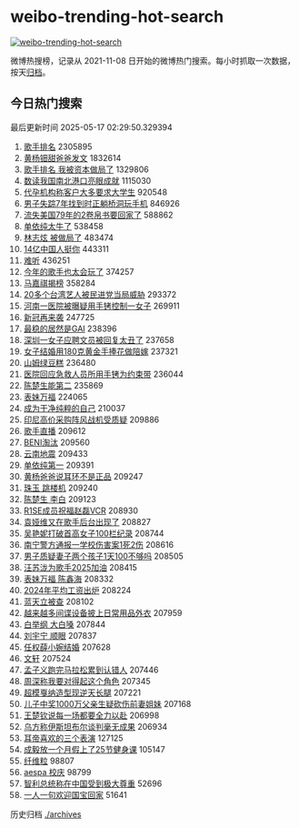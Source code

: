 # weibo-trending-hot-search

[![weibo-trending-hot-search](https://github.com/ameizi/weibo-trending-hot-search/actions/workflows/ci.yml/badge.svg)](https://github.com/ameizi/weibo-trending-hot-search/actions/workflows/ci.yml)

微博热搜榜，记录从 2021-11-08 日开始的微博热门搜索。每小时抓取一次数据，按天[归档](./archives)。

## 今日热门搜索

<!-- BEGIN --> 
最后更新时间 2025-05-17 02:29:50.329394 
1. [歌手排名](https://s.weibo.com/weibo?q=%E6%AD%8C%E6%89%8B%E6%8E%92%E5%90%8D&t=31&band_rank=1&Refer=top) 2305895
1. [黄杨钿甜爸爸发文](https://s.weibo.com/weibo?q=%23%E9%BB%84%E6%9D%A8%E9%92%BF%E7%94%9C%E7%88%B8%E7%88%B8%E5%8F%91%E6%96%87%23&t=31&band_rank=2&Refer=top) 1832614
1. [歌手排名 我被资本做局了](https://s.weibo.com/weibo?q=%E6%AD%8C%E6%89%8B%E6%8E%92%E5%90%8D%20%E6%88%91%E8%A2%AB%E8%B5%84%E6%9C%AC%E5%81%9A%E5%B1%80%E4%BA%86&t=31&band_rank=7&Refer=top) 1329806
1. [数读我国南北港口亮眼成就](https://s.weibo.com/weibo?q=%23%E6%95%B0%E8%AF%BB%E6%88%91%E5%9B%BD%E5%8D%97%E5%8C%97%E6%B8%AF%E5%8F%A3%E4%BA%AE%E7%9C%BC%E6%88%90%E5%B0%B1%23&t=31&band_rank=3&Refer=top) 1115030
1. [代孕机构称客户大多要求大学生](https://s.weibo.com/weibo?q=%23%E4%BB%A3%E5%AD%95%E6%9C%BA%E6%9E%84%E7%A7%B0%E5%AE%A2%E6%88%B7%E5%A4%A7%E5%A4%9A%E8%A6%81%E6%B1%82%E5%A4%A7%E5%AD%A6%E7%94%9F%23&t=31&band_rank=4&Refer=top) 920548
1. [男子失踪7年找到时正躺桥洞玩手机](https://s.weibo.com/weibo?q=%23%E7%94%B7%E5%AD%90%E5%A4%B1%E8%B8%AA7%E5%B9%B4%E6%89%BE%E5%88%B0%E6%97%B6%E6%AD%A3%E8%BA%BA%E6%A1%A5%E6%B4%9E%E7%8E%A9%E6%89%8B%E6%9C%BA%23&t=31&band_rank=29&Refer=top) 846926
1. [流失美国79年的2卷帛书要回家了](https://s.weibo.com/weibo?q=%23%E6%B5%81%E5%A4%B1%E7%BE%8E%E5%9B%BD79%E5%B9%B4%E7%9A%842%E5%8D%B7%E5%B8%9B%E4%B9%A6%E8%A6%81%E5%9B%9E%E5%AE%B6%E4%BA%86%23&t=31&band_rank=10&Refer=top) 588862
1. [单依纯太牛了](https://s.weibo.com/weibo?q=%E5%8D%95%E4%BE%9D%E7%BA%AF%E5%A4%AA%E7%89%9B%E4%BA%86&t=31&band_rank=8&Refer=top) 538458
1. [林志炫 被做局了](https://s.weibo.com/weibo?q=%E6%9E%97%E5%BF%97%E7%82%AB%20%E8%A2%AB%E5%81%9A%E5%B1%80%E4%BA%86&t=31&band_rank=9&Refer=top) 483474
1. [14亿中国人挺你](https://s.weibo.com/weibo?q=14%E4%BA%BF%E4%B8%AD%E5%9B%BD%E4%BA%BA%E6%8C%BA%E4%BD%A0&t=31&band_rank=10&Refer=top) 443311
1. [难听](https://s.weibo.com/weibo?q=%E9%9A%BE%E5%90%AC&t=31&band_rank=13&Refer=top) 436251
1. [今年的歌手也太会玩了](https://s.weibo.com/weibo?q=%23%E4%BB%8A%E5%B9%B4%E7%9A%84%E6%AD%8C%E6%89%8B%E4%B9%9F%E5%A4%AA%E4%BC%9A%E7%8E%A9%E4%BA%86%23&t=31&band_rank=12&Refer=top) 374257
1. [马嘉祺揭榜](https://s.weibo.com/weibo?q=%23%E9%A9%AC%E5%98%89%E7%A5%BA%E6%8F%AD%E6%A6%9C%23&t=31&band_rank=11&Refer=top) 358284
1. [20多个台湾艺人被民进党当局威胁](https://s.weibo.com/weibo?q=%2320%E5%A4%9A%E4%B8%AA%E5%8F%B0%E6%B9%BE%E8%89%BA%E4%BA%BA%E8%A2%AB%E6%B0%91%E8%BF%9B%E5%85%9A%E5%BD%93%E5%B1%80%E5%A8%81%E8%83%81%23&t=31&band_rank=5&Refer=top) 293372
1. [河南一医院被曝疑用手铐控制一女子](https://s.weibo.com/weibo?q=%23%E6%B2%B3%E5%8D%97%E4%B8%80%E5%8C%BB%E9%99%A2%E8%A2%AB%E6%9B%9D%E7%96%91%E7%94%A8%E6%89%8B%E9%93%90%E6%8E%A7%E5%88%B6%E4%B8%80%E5%A5%B3%E5%AD%90%23&t=31&band_rank=6&Refer=top) 269911
1. [新冠再来袭](https://s.weibo.com/weibo?q=%23%E6%96%B0%E5%86%A0%E5%86%8D%E6%9D%A5%E8%A2%AD%23&t=31&band_rank=14&Refer=top) 247725
1. [最稳的居然是GAI](https://s.weibo.com/weibo?q=%23%E6%9C%80%E7%A8%B3%E7%9A%84%E5%B1%85%E7%84%B6%E6%98%AFGAI%23&t=31&band_rank=16&Refer=top) 238396
1. [深圳一女子应聘文员被回复太丑了](https://s.weibo.com/weibo?q=%23%E6%B7%B1%E5%9C%B3%E4%B8%80%E5%A5%B3%E5%AD%90%E5%BA%94%E8%81%98%E6%96%87%E5%91%98%E8%A2%AB%E5%9B%9E%E5%A4%8D%E5%A4%AA%E4%B8%91%E4%BA%86%23&t=31&band_rank=15&Refer=top) 237658
1. [女子结婚用180克黄金手捧花做陪嫁](https://s.weibo.com/weibo?q=%23%E5%A5%B3%E5%AD%90%E7%BB%93%E5%A9%9A%E7%94%A8180%E5%85%8B%E9%BB%84%E9%87%91%E6%89%8B%E6%8D%A7%E8%8A%B1%E5%81%9A%E9%99%AA%E5%AB%81%23&t=31&band_rank=19&Refer=top) 237321
1. [山姆绿豆糕](https://s.weibo.com/weibo?q=%E5%B1%B1%E5%A7%86%E7%BB%BF%E8%B1%86%E7%B3%95&t=31&band_rank=17&Refer=top) 236480
1. [医院回应急救人员所用手铐为约束带](https://s.weibo.com/weibo?q=%23%E5%8C%BB%E9%99%A2%E5%9B%9E%E5%BA%94%E6%80%A5%E6%95%91%E4%BA%BA%E5%91%98%E6%89%80%E7%94%A8%E6%89%8B%E9%93%90%E4%B8%BA%E7%BA%A6%E6%9D%9F%E5%B8%A6%23&t=31&band_rank=21&Refer=top) 236044
1. [陈楚生能第二](https://s.weibo.com/weibo?q=%E9%99%88%E6%A5%9A%E7%94%9F%E8%83%BD%E7%AC%AC%E4%BA%8C&t=31&band_rank=21&Refer=top) 235869
1. [表妹万福](https://s.weibo.com/weibo?q=%E8%A1%A8%E5%A6%B9%E4%B8%87%E7%A6%8F&t=31&band_rank=22&Refer=top) 224065
1. [成为干净纯粹的自己](https://s.weibo.com/weibo?q=%23%E6%88%90%E4%B8%BA%E5%B9%B2%E5%87%80%E7%BA%AF%E7%B2%B9%E7%9A%84%E8%87%AA%E5%B7%B1%23&t=31&band_rank=18&Refer=top) 210037
1. [印尼高价采购阵风战机受质疑](https://s.weibo.com/weibo?q=%23%E5%8D%B0%E5%B0%BC%E9%AB%98%E4%BB%B7%E9%87%87%E8%B4%AD%E9%98%B5%E9%A3%8E%E6%88%98%E6%9C%BA%E5%8F%97%E8%B4%A8%E7%96%91%23&t=31&band_rank=20&Refer=top) 209886
1. [歌手直播](https://s.weibo.com/weibo?q=%E6%AD%8C%E6%89%8B%E7%9B%B4%E6%92%AD&t=31&band_rank=23&Refer=top) 209612
1. [BENI淘汰](https://s.weibo.com/weibo?q=BENI%E6%B7%98%E6%B1%B0&t=31&band_rank=24&Refer=top) 209560
1. [云南地震](https://s.weibo.com/weibo?q=%E4%BA%91%E5%8D%97%E5%9C%B0%E9%9C%87&t=31&band_rank=25&Refer=top) 209433
1. [单依纯第一](https://s.weibo.com/weibo?q=%E5%8D%95%E4%BE%9D%E7%BA%AF%E7%AC%AC%E4%B8%80&t=31&band_rank=26&Refer=top) 209391
1. [黄杨爸爸说耳环不是正品](https://s.weibo.com/weibo?q=%23%E9%BB%84%E6%9D%A8%E7%88%B8%E7%88%B8%E8%AF%B4%E8%80%B3%E7%8E%AF%E4%B8%8D%E6%98%AF%E6%AD%A3%E5%93%81%23&t=31&band_rank=27&Refer=top) 209247
1. [珠玉 跳楼机](https://s.weibo.com/weibo?q=%E7%8F%A0%E7%8E%89%20%E8%B7%B3%E6%A5%BC%E6%9C%BA&t=31&band_rank=28&Refer=top) 209240
1. [陈楚生 李白](https://s.weibo.com/weibo?q=%E9%99%88%E6%A5%9A%E7%94%9F%20%E6%9D%8E%E7%99%BD&t=31&band_rank=30&Refer=top) 209123
1. [R1SE成员祝福赵磊VCR](https://s.weibo.com/weibo?q=%23R1SE%E6%88%90%E5%91%98%E7%A5%9D%E7%A6%8F%E8%B5%B5%E7%A3%8AVCR%23&t=31&band_rank=31&Refer=top) 208930
1. [袁娅维又在歌手后台出现了](https://s.weibo.com/weibo?q=%E8%A2%81%E5%A8%85%E7%BB%B4%E5%8F%88%E5%9C%A8%E6%AD%8C%E6%89%8B%E5%90%8E%E5%8F%B0%E5%87%BA%E7%8E%B0%E4%BA%86&t=31&band_rank=32&Refer=top) 208827
1. [吴艳妮打破首高女子100栏纪录](https://s.weibo.com/weibo?q=%23%E5%90%B4%E8%89%B3%E5%A6%AE%E6%89%93%E7%A0%B4%E9%A6%96%E9%AB%98%E5%A5%B3%E5%AD%90100%E6%A0%8F%E7%BA%AA%E5%BD%95%23&t=31&band_rank=33&Refer=top) 208744
1. [南宁警方通报一学校伤害案1死2伤](https://s.weibo.com/weibo?q=%23%E5%8D%97%E5%AE%81%E8%AD%A6%E6%96%B9%E9%80%9A%E6%8A%A5%E4%B8%80%E5%AD%A6%E6%A0%A1%E4%BC%A4%E5%AE%B3%E6%A1%881%E6%AD%BB2%E4%BC%A4%23&t=31&band_rank=34&Refer=top) 208616
1. [男子质疑妻子两个孩子1天100不够吗](https://s.weibo.com/weibo?q=%23%E7%94%B7%E5%AD%90%E8%B4%A8%E7%96%91%E5%A6%BB%E5%AD%90%E4%B8%A4%E4%B8%AA%E5%AD%A9%E5%AD%901%E5%A4%A9100%E4%B8%8D%E5%A4%9F%E5%90%97%23&t=31&band_rank=35&Refer=top) 208505
1. [汪苏泷为歌手2025加油](https://s.weibo.com/weibo?q=%23%E6%B1%AA%E8%8B%8F%E6%B3%B7%E4%B8%BA%E6%AD%8C%E6%89%8B2025%E5%8A%A0%E6%B2%B9%23&t=31&band_rank=36&Refer=top) 208415
1. [表妹万福 陈鑫海](https://s.weibo.com/weibo?q=%E8%A1%A8%E5%A6%B9%E4%B8%87%E7%A6%8F%20%E9%99%88%E9%91%AB%E6%B5%B7&t=31&band_rank=37&Refer=top) 208332
1. [2024年平均工资出炉](https://s.weibo.com/weibo?q=%232024%E5%B9%B4%E5%B9%B3%E5%9D%87%E5%B7%A5%E8%B5%84%E5%87%BA%E7%82%89%23&t=31&band_rank=38&Refer=top) 208224
1. [蓝天立被查](https://s.weibo.com/weibo?q=%23%E8%93%9D%E5%A4%A9%E7%AB%8B%E8%A2%AB%E6%9F%A5%23&t=31&band_rank=39&Refer=top) 208102
1. [越来越多间谍设备披上日常用品外衣](https://s.weibo.com/weibo?q=%23%E8%B6%8A%E6%9D%A5%E8%B6%8A%E5%A4%9A%E9%97%B4%E8%B0%8D%E8%AE%BE%E5%A4%87%E6%8A%AB%E4%B8%8A%E6%97%A5%E5%B8%B8%E7%94%A8%E5%93%81%E5%A4%96%E8%A1%A3%23&t=31&band_rank=40&Refer=top) 207959
1. [白举纲 大白嗓](https://s.weibo.com/weibo?q=%E7%99%BD%E4%B8%BE%E7%BA%B2%20%E5%A4%A7%E7%99%BD%E5%97%93&t=31&band_rank=41&Refer=top) 207844
1. [刘宇宁 顺眼](https://s.weibo.com/weibo?q=%E5%88%98%E5%AE%87%E5%AE%81%20%E9%A1%BA%E7%9C%BC&t=31&band_rank=42&Refer=top) 207837
1. [任权薛小婉结婚](https://s.weibo.com/weibo?q=%23%E4%BB%BB%E6%9D%83%E8%96%9B%E5%B0%8F%E5%A9%89%E7%BB%93%E5%A9%9A%23&t=31&band_rank=43&Refer=top) 207628
1. [文轩](https://s.weibo.com/weibo?q=%E6%96%87%E8%BD%A9&t=31&band_rank=44&Refer=top) 207524
1. [孟子义跑完马拉松累到认错人](https://s.weibo.com/weibo?q=%E5%AD%9F%E5%AD%90%E4%B9%89%E8%B7%91%E5%AE%8C%E9%A9%AC%E6%8B%89%E6%9D%BE%E7%B4%AF%E5%88%B0%E8%AE%A4%E9%94%99%E4%BA%BA&t=31&band_rank=45&Refer=top) 207446
1. [周深称我要对得起这个角色](https://s.weibo.com/weibo?q=%23%E5%91%A8%E6%B7%B1%E7%A7%B0%E6%88%91%E8%A6%81%E5%AF%B9%E5%BE%97%E8%B5%B7%E8%BF%99%E4%B8%AA%E8%A7%92%E8%89%B2%23&t=31&band_rank=46&Refer=top) 207345
1. [超模戛纳造型现逆天长腿](https://s.weibo.com/weibo?q=%E8%B6%85%E6%A8%A1%E6%88%9B%E7%BA%B3%E9%80%A0%E5%9E%8B%E7%8E%B0%E9%80%86%E5%A4%A9%E9%95%BF%E8%85%BF&t=31&band_rank=47&Refer=top) 207221
1. [儿子中奖1000万父亲生疑砍伤前妻姐妹](https://s.weibo.com/weibo?q=%23%E5%84%BF%E5%AD%90%E4%B8%AD%E5%A5%961000%E4%B8%87%E7%88%B6%E4%BA%B2%E7%94%9F%E7%96%91%E7%A0%8D%E4%BC%A4%E5%89%8D%E5%A6%BB%E5%A7%90%E5%A6%B9%23&t=31&band_rank=48&Refer=top) 207168
1. [王楚钦说每一场都要全力以赴](https://s.weibo.com/weibo?q=%23%E7%8E%8B%E6%A5%9A%E9%92%A6%E8%AF%B4%E6%AF%8F%E4%B8%80%E5%9C%BA%E9%83%BD%E8%A6%81%E5%85%A8%E5%8A%9B%E4%BB%A5%E8%B5%B4%23&t=31&band_rank=49&Refer=top) 206998
1. [乌方称伊斯坦布尔谈判毫无成果](https://s.weibo.com/weibo?q=%23%E4%B9%8C%E6%96%B9%E7%A7%B0%E4%BC%8A%E6%96%AF%E5%9D%A6%E5%B8%83%E5%B0%94%E8%B0%88%E5%88%A4%E6%AF%AB%E6%97%A0%E6%88%90%E6%9E%9C%23&t=31&band_rank=50&Refer=top) 206934
1. [耳帝喜欢的三个表演](https://s.weibo.com/weibo?q=%23%E8%80%B3%E5%B8%9D%E5%96%9C%E6%AC%A2%E7%9A%84%E4%B8%89%E4%B8%AA%E8%A1%A8%E6%BC%94%23&t=31&band_rank=36&Refer=top) 127125
1. [成毅放一个月假上了25节健身课](https://s.weibo.com/weibo?q=%23%E6%88%90%E6%AF%85%E6%94%BE%E4%B8%80%E4%B8%AA%E6%9C%88%E5%81%87%E4%B8%8A%E4%BA%8625%E8%8A%82%E5%81%A5%E8%BA%AB%E8%AF%BE%23&t=31&band_rank=43&Refer=top) 105147
1. [纤维粒](https://s.weibo.com/weibo?q=%E7%BA%A4%E7%BB%B4%E7%B2%92&t=31&band_rank=44&Refer=top) 98807
1. [aespa 校庆](https://s.weibo.com/weibo?q=aespa%20%E6%A0%A1%E5%BA%86&t=31&band_rank=45&Refer=top) 98799
1. [智利总统称在中国受到极大尊重](https://s.weibo.com/weibo?q=%23%E6%99%BA%E5%88%A9%E6%80%BB%E7%BB%9F%E7%A7%B0%E5%9C%A8%E4%B8%AD%E5%9B%BD%E5%8F%97%E5%88%B0%E6%9E%81%E5%A4%A7%E5%B0%8A%E9%87%8D%23&t=31&band_rank=18&Refer=top) 52696
1. [一人一句欢迎国宝回家](https://s.weibo.com/weibo?q=%23%E4%B8%80%E4%BA%BA%E4%B8%80%E5%8F%A5%E6%AC%A2%E8%BF%8E%E5%9B%BD%E5%AE%9D%E5%9B%9E%E5%AE%B6%23&t=31&band_rank=30&Refer=top) 51641
<!-- END -->

历史归档 [./archives](./archives)

